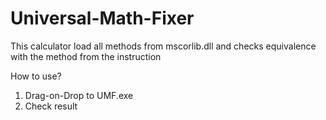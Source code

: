 # Universal-Math-Fixer
This calculator load all methods from mscorlib.dll and checks equivalence with the method from the instruction

How to use? 

1) Drag-on-Drop to UMF.exe
2) Check result
